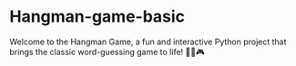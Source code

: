 # Hangman-game-basic
Welcome to the Hangman Game, a fun and interactive Python project that brings the classic word-guessing game to life! 🧑‍💻🎮
